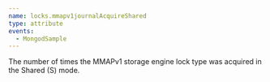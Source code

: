 ```yaml
---
name: locks.mmapv1journalAcquireShared
type: attribute
events:
  - MongodSample
---
```


The number of times the MMAPv1 storage engine lock type was acquired in the Shared (S) mode.